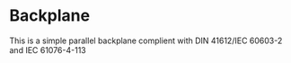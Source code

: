 # Backplane

This is a simple parallel backplane complient with DIN 41612/IEC 60603-2 and IEC 61076-4-113
